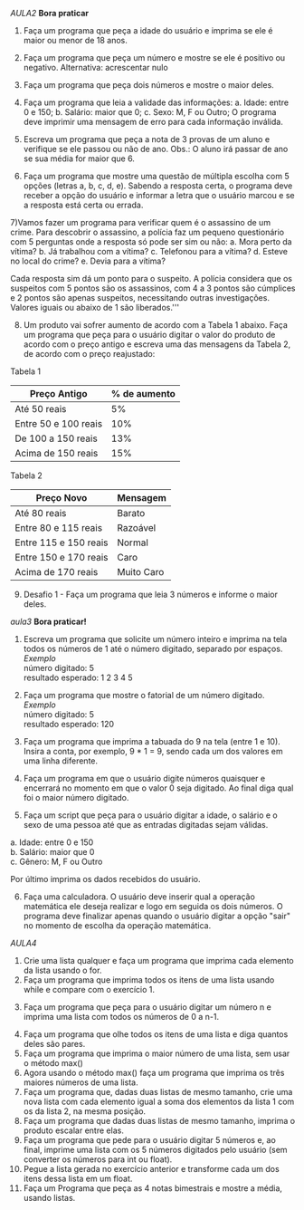 
*AULA2*
**Bora praticar**

1) Faça um programa que peça a idade do usuário e imprima se ele é maior ou menor de 18 anos.

2) Faça um programa que peça um número e mostre se ele é positivo ou negativo. Alternativa: acrescentar nulo

3) Faça um programa que peça dois números e mostre o maior deles.

4) Faça um programa que leia a validade das informações:
    a. Idade: entre 0 e 150;
    b. Salário: maior que 0;
    c. Sexo: M, F ou Outro;
    O programa deve imprimir uma mensagem de erro para cada informação inválida.

5) Escreva um programa que peça a nota de 3 provas de um aluno e verifique se ele passou ou não de ano.
Obs.: O aluno irá passar de ano se sua média for maior que 6.

6) Faça um programa que mostre uma questão de múltipla escolha com 5 opções (letras a, b, c, d, e). 
Sabendo a resposta certa, o programa deve receber a opção do usuário e informar a letra que o usuário marcou e se a resposta está certa ou errada.

7)Vamos fazer um programa para verificar quem é o assassino de um crime. Para descobrir o assassino, a polícia faz um pequeno questionário com 5 perguntas  onde a resposta só pode ser sim ou não:
a. Mora perto da vítima?
b. Já trabalhou com a vítima?
c. Telefonou para a vítima?
d. Esteve no local do crime?
e. Devia para a vítima?

Cada resposta sim dá um ponto para o suspeito. A polícia considera que os suspeitos com 5 pontos são os assassinos, com 4 a 3 pontos 
são cúmplices e 2 pontos são apenas suspeitos, necessitando outras investigações. Valores iguais ou abaixo de 1 são liberados.'''

8) Um produto vai sofrer aumento de acordo com a Tabela 1 abaixo. Faça um programa que peça para o usuário digitar o valor do produto de acordo 
com o preço antigo e escreva uma das mensagens da Tabela 2, de acordo com o preço reajustado:

Tabela 1

| Preço Antigo         | % de aumento |
|----------------------|--------------|
| Até 50 reais         | 5%           |
| Entre 50 e 100 reais | 10%          |
| De 100 a 150 reais   | 13%          |
| Acima de 150 reais   | 15%          |

Tabela 2

| Preço Novo            | Mensagem   |
|-----------------------|------------|
| Até 80 reais          | Barato     |
| Entre 80 e 115 reais  | Razoável   |
| Entre 115 e 150 reais | Normal     |
| Entre 150 e 170 reais | Caro       |
| Acima de 170 reais    | Muito Caro |

9) Desafio 1 - Faça um programa que leia 3 números e informe o maior deles.

*aula3*
**Bora praticar!**

1) Escreva um programa que solicite um número inteiro e imprima na tela todos os números de 1 até o número digitado, separado por espaços.  
_Exemplo_  
número digitado: 5  
resultado esperado: 1 2 3 4 5

2) Faça um programa que mostre o fatorial de um número digitado.  
_Exemplo_  
número digitado: 5  
resultado esperado: 120

3) Faça um programa que imprima a tabuada do 9 na tela (entre 1 e 10). Insira a conta, por exemplo, 9 * 1 = 9, sendo cada um dos valores em uma linha diferente.

4) Faça um programa em que o usuário digite números quaisquer e encerrará no momento em que o valor 0 seja digitado. Ao final diga qual foi o maior número digitado.

5) Faça um script que peça para o usuário digitar a idade, o salário e o sexo de uma pessoa até que as entradas digitadas sejam válidas.  
  
a. Idade: entre 0 e 150  
b. Salário: maior que 0  
c. Gênero: M, F ou Outro  
  
Por último imprima os dados recebidos do usuário.

6) Faça uma calculadora. O usuário deve inserir qual a operação matemática ele deseja realizar e logo em seguida os dois números. O programa deve finalizar apenas quando o usuário digitar a opção "sair" no momento de escolha da operação matemática.


*AULA4*
1. Crie uma lista qualquer e faça um programa que imprima cada elemento da lista usando o for.
2. Faça um programa que imprima todos os itens de uma lista usando while e compare com o exercício 1.

3) Faça um programa que peça para o usuário digitar um número n e imprima uma lista com todos os números de 0 a n-1.
4. Faça um programa que olhe todos os itens de uma lista e diga quantos deles são pares. 
5. Faça um programa que imprima o maior número de uma lista, sem usar o método max()
6. Agora usando o método max() faça um programa que imprima os três maiores números de uma lista. 
7. Faça um programa que, dadas duas listas de mesmo tamanho, crie uma nova lista com cada elemento igual a soma dos elementos da lista 1 com os da lista 2, na mesma posição. 
8. Faça um programa que dadas duas listas de mesmo tamanho, imprima o produto escalar entre elas. 
9. Faça um programa que pede para o usuário digitar 5 números e, ao final, imprime uma lista com os 5 números digitados pelo usuário (sem converter os números para int ou float). 
10. Pegue a lista gerada no exercício anterior e transforme cada um dos itens dessa lista em um float.
11. Faça um Programa que peça as 4 notas bimestrais e mostre a média, usando listas.
